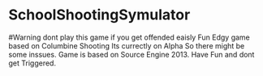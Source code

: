 ﻿# SchoolShootingSymulator
#Warning dont play this game if you get offended eaisly
Fun Edgy game based on Columbine Shooting 
Its currectly on Alpha So there might be some inssues. 
Game is based on Source Engine 2013.
Have Fun and dont get Triggered.
